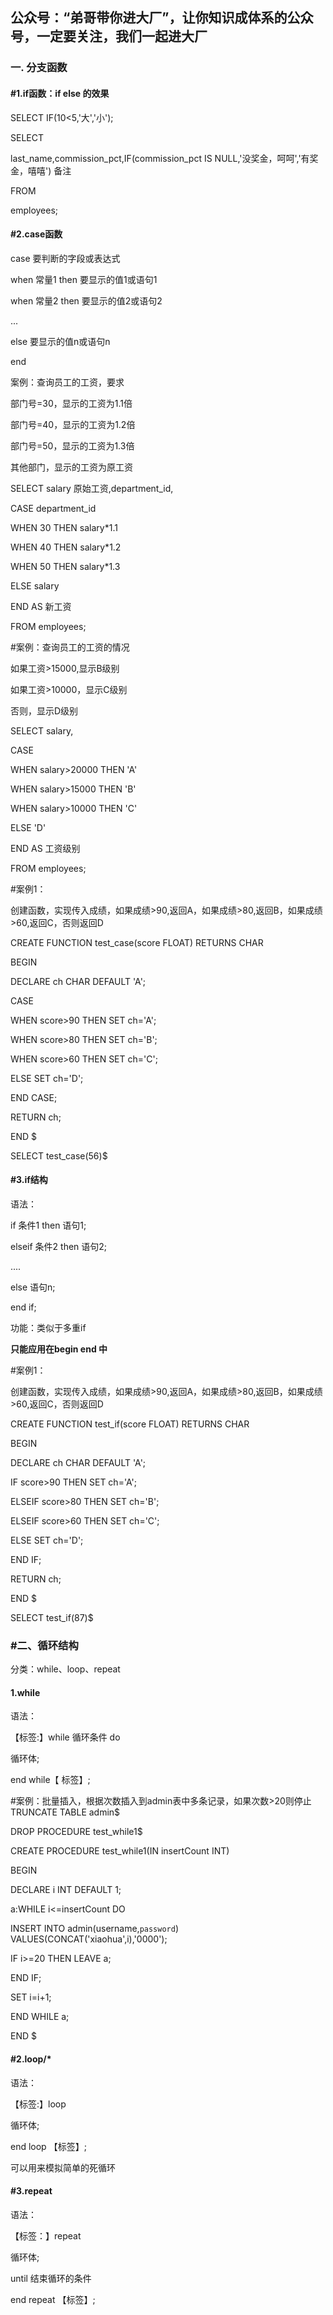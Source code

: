 ## 公众号：“弟哥带你进大厂”，让你知识成体系的公众号，一定要关注，我们一起进大厂

### 一. 分支函数

#### #1.if函数：if else 的效果

SELECT IF(10<5,'大','小');

SELECT 

last_name,commission_pct,IF(commission_pct IS NULL,'没奖金，呵呵','有奖金，嘻嘻') 备注

FROM 

employees;

#### #2.case函数

case 要判断的字段或表达式

when 常量1 then 要显示的值1或语句1

when 常量2 then 要显示的值2或语句2

...

else 要显示的值n或语句n

end

案例：查询员工的工资，要求

部门号=30，显示的工资为1.1倍

部门号=40，显示的工资为1.2倍

部门号=50，显示的工资为1.3倍

其他部门，显示的工资为原工资



SELECT salary 原始工资,department_id,

CASE department_id

WHEN 30 THEN salary*1.1

WHEN 40 THEN salary*1.2

WHEN 50 THEN salary*1.3

ELSE salary

END AS 新工资

FROM employees;

#案例：查询员工的工资的情况

如果工资>15000,显示B级别

如果工资>10000，显示C级别

否则，显示D级别



SELECT salary,

CASE 

WHEN salary>20000 THEN 'A'

WHEN salary>15000 THEN 'B'

WHEN salary>10000 THEN 'C'

ELSE 'D'

END AS 工资级别

FROM employees;

#案例1：

创建函数，实现传入成绩，如果成绩>90,返回A，如果成绩>80,返回B，如果成绩>60,返回C，否则返回D

CREATE FUNCTION test_case(score FLOAT) RETURNS CHAR

BEGIN 

DECLARE ch CHAR DEFAULT 'A';

CASE 

WHEN score>90 THEN SET ch='A';

WHEN score>80 THEN SET ch='B';

WHEN score>60 THEN SET ch='C';

ELSE SET ch='D';

END CASE;

RETURN ch;

END $




SELECT test_case(56)$

#### #3.if结构




语法：

if 条件1 then 语句1;

elseif 条件2 then 语句2;

....

else 语句n;

end if;

功能：类似于多重if

**只能应用在begin end 中**



#案例1：

创建函数，实现传入成绩，如果成绩>90,返回A，如果成绩>80,返回B，如果成绩>60,返回C，否则返回D

CREATE FUNCTION test_if(score FLOAT) RETURNS CHAR

BEGIN

DECLARE ch CHAR DEFAULT 'A';

IF score>90 THEN SET ch='A';

ELSEIF score>80 THEN SET ch='B';

ELSEIF score>60 THEN SET ch='C';

ELSE SET ch='D';

END IF;

RETURN ch;

END $



SELECT test_if(87)$

### #二、循环结构

分类：while、loop、repeat

#### 1.while

语法：

【标签:】while 循环条件 do

循环体;

end while【 标签】;


#案例：批量插入，根据次数插入到admin表中多条记录，如果次数>20则停止TRUNCATE TABLE admin$

DROP PROCEDURE test_while1$

CREATE PROCEDURE test_while1(IN insertCount INT)

BEGIN

DECLARE i INT DEFAULT 1;

a:WHILE i<=insertCount DO

INSERT INTO admin(username,`password`) VALUES(CONCAT('xiaohua',i),'0000');

IF i>=20 THEN LEAVE a;

END IF;

SET i=i+1;

END WHILE a;

END $

#### #2.loop/*


语法：

【标签:】loop

循环体;

end loop 【标签】;

可以用来模拟简单的死循环

#### #3.repeat



语法：

【标签：】repeat

循环体;

until 结束循环的条件

end repeat 【标签】;

